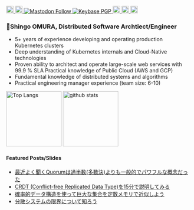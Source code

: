 <p align="left">
<!--   <a href="https://github.com/everpeace/everpeace/">
    <img src="https://komarev.com/ghpvc/?username=everpeace" alt="everpeace" />
  </a> -->
  <a href="https://github.com/everpeace">
    <img height="20" src="https://img.shields.io/github/followers/everpeace?label=follow&logo=github&style=flat" />
  </a>
  <a href="https://twitter.com/everpeace">
    <img height="20" src="https://img.shields.io/twitter/follow/everpeace?label=Twitter&logo=twitter&style=flat" />
  </a>
  <a rel="me" href="https://hachyderm.io/@everpeace">
    <img alt="Mastodon Follow" src="https://img.shields.io/mastodon/follow/109276807439580633?domain=https%3A%2F%2Fhachyderm.io&label=Mastodon&style=social" />
  </a>
  <a href="https://keybase.io/everpeace">
    <img alt="Keybase PGP" src="https://img.shields.io/keybase/pgp/everpeace" />
  </a>                                                                           
  <a href="http://qiita.com/everpeace">
    <img height="20" src="https://qiita-badge.apiapi.app/s/everpeace/posts.svg" />
  </a>
  <a href="https://qiita.com/everpeace">
    <img height="20" src="https://qiita-badge.apiapi.app/s/everpeace/contributions.svg" />
  </a>
  <a href="https://www.linkedin.com/in/shingoomura/">
    <img height="20" src="https://img.shields.io/badge/LinkedIn-shingoomura-0077B5?style=for-the-badge&logo=linkedin&logoColor=white" />
  </a>
</p>
  
### 👋Shingo OMURA, Distributed Software Archtiect/Engineer

- 5+ years of experience developing and operating production Kubernetes clusters 
- Deep understanding of Kubernetes internals and Cloud-Native technologies 
- Proven ability to architect and operate large-scale web services with 99.9 % SLA Practical knowledge of Public Cloud (AWS and GCP)
- Fundamental knowledge of distributed systems and algorithms 
- Practical engineering manager experience (team size: 6-10)

<p align="left"> 
  <img alt="Top Langs" height="150px" src="https://github-readme-stats.vercel.app/api/top-langs/?username=everpeace&layout=compact&count_private=true&show_icons=true&show_icons=true&theme=onedark" />
  <img alt="github stats" height="150px" src="https://github-readme-stats.vercel.app/api?username=everpeace&count_private=true&show_icons=true&show_icons=true&theme=onedark" />
</p>
 
<!--
**everpeace/everpeace** is a ✨ _special_ ✨ repository because its `README.md` (this file) appears on your GitHub profile.

Here are some ideas to get you started:

- 🔭 I’m currently working on ...
- 🌱 I’m currently learning ...
- 👯 I’m looking to collaborate on ...
- 🤔 I’m looking for help with ...
- 💬 Ask me about ...
- 📫 How to reach me: ...
- 😄 Pronouns: ...
- ⚡ Fun fact: ...
-->

#### Featured Posts/Slides

- [最近よく聞くQuorumは過半数(多数決)よりも一般的でパワフルな概念だった](https://qiita.com/everpeace/items/632831371da5ff215995)
- [CRDT (Conflict-free Replicated Data Type)を15分で説明してみる](https://qiita.com/everpeace/items/bb73ec64d3e682279d26)
- [確率的データ構造を使って巨大な集合を定数メモリで近似しよう](https://speakerdeck.com/everpeace/que-lu-de-tetagou-zao-woshi-tuteju-da-naji-he-woding-shu-memoritejin-si-siyou)
- [分散システムの限界について知ろう](https://www.slideshare.net/ShingoOmura/ss-103946354)
